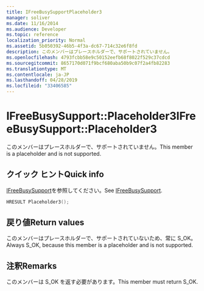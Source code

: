 ```yaml
---
title: IFreeBusySupportPlaceholder3
manager: soliver
ms.date: 11/16/2014
ms.audience: Developer
ms.topic: reference
localization_priority: Normal
ms.assetid: 5b050392-46b5-4f3a-dc67-714c32e6f8fd
description: このメンバーはプレースホルダーで、サポートされていません。
ms.openlocfilehash: 4793fcbb58e9c50152eefb68f8022f529c37cdcd
ms.sourcegitcommit: 8657170d071f9bcf680aba50b9c07f2a4fb82283
ms.translationtype: MT
ms.contentlocale: ja-JP
ms.lasthandoff: 04/28/2019
ms.locfileid: "33406585"
---
```

# <a name="ifreebusysupportplaceholder3"></a><span data-ttu-id="2cdbe-103">IFreeBusySupport::Placeholder3</span><span class="sxs-lookup"><span data-stu-id="2cdbe-103">IFreeBusySupport::Placeholder3</span></span>

<span data-ttu-id="2cdbe-104">このメンバーはプレースホルダーで、サポートされていません。</span><span class="sxs-lookup"><span data-stu-id="2cdbe-104">This member is a placeholder and is not supported.</span></span>
  
## <a name="quick-info"></a><span data-ttu-id="2cdbe-105">クイック ヒント</span><span class="sxs-lookup"><span data-stu-id="2cdbe-105">Quick info</span></span>

<span data-ttu-id="2cdbe-106">[IFreeBusySupport](ifreebusysupport.md)を参照してください。</span><span class="sxs-lookup"><span data-stu-id="2cdbe-106">See [IFreeBusySupport](ifreebusysupport.md).</span></span>
  
```cpp
HRESULT Placeholder3();
```

## <a name="return-values"></a><span data-ttu-id="2cdbe-107">戻り値</span><span class="sxs-lookup"><span data-stu-id="2cdbe-107">Return values</span></span>

<span data-ttu-id="2cdbe-108">このメンバーはプレースホルダーで、サポートされていないため、常に S_OK。</span><span class="sxs-lookup"><span data-stu-id="2cdbe-108">Always S_OK, because this member is a placeholder and is not supported.</span></span>
  
## <a name="remarks"></a><span data-ttu-id="2cdbe-109">注釈</span><span class="sxs-lookup"><span data-stu-id="2cdbe-109">Remarks</span></span>

<span data-ttu-id="2cdbe-110">このメンバーは S_OK を返す必要があります。</span><span class="sxs-lookup"><span data-stu-id="2cdbe-110">This member must return S_OK.</span></span>
  

